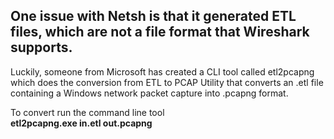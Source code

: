 ## One issue with Netsh is that it generated ETL files, which are not a file format that Wireshark supports. 

Luckily, someone from Microsoft has created a CLI tool called etl2pcapng which does the conversion from ETL to PCAP Utility that converts an .etl file containing a Windows network packet capture into .pcapng format.

To convert run the command line tool <br/>
**etl2pcapng.exe in.etl out.pcapng**
